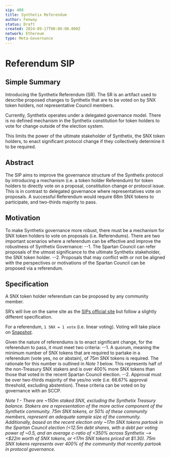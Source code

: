 ```yaml
---
sip: 408
title: Synthetix Referendum
author: Fenway
status: Draft
created: 2024-09-17T00:00:00.000Z
network: Ethereum
type: Meta-Governance
---
```

# Referendum SIP

## Simple Summary
Introducing the Synthetix Referendum (SR). The SR is an artifact used to describe proposed changes to Synthetix that are to be voted on by SNX token holders, not representative Council members.

Currently, Synthetix operates under a delegated governance model. There is no defined mechanism in the Synthetix constitution for token holders to vote for change outside of the election system.

This limits the power of the ultimate stakeholder of Synthetix, the SNX token holders, to enact significant protocol change if they collectively determine it to be required. 

## Abstract
The SIP aims to improve the governance structure of the Synthetix protocol by introducing a mechanism (i.e. a token holder Referendum) for token holders to directly vote on a proposal, constitution change or protocol issue. This is in contrast to delegated governance where representatives vote on proposals. A successful Referendum would require 68m SNX tokens to participate, and two-thirds majority to pass.

## Motivation
To make Synthetix governance more robust, there must be a mechanism for SNX token holders to vote on proposals (i.e. Referendums). There are two important scenarios where a referendum can be effective and improve the robustness of Synthetix Governance:
--1. The Spartan Council can refer proposals of the utmost significance to the ultimate Synthetix stakeholder, the SNX token holder.
--2. Proposals that may conflict with or not be aligned with the perspectives or motivations of the Spartan Council can be proposed via a referendum.

## Specification
A SNX token holder referendum can be proposed by any community member.

SR’s will live on the same site as the [SIPs official site](https://sips.synthetix.io/) but follow a slightly different specification. 

For a referendum, `1 SNX = 1 vote` (i.e. linear voting). Voting will take place on [Snapshot](https://snapshot.org/#/).

Given the nature of referendums is to enact significant change, for the referendum to pass, it must meet two criteria:
--1. A quorum, meaning the minimum number of SNX tokens that are required to partake in a referendum (vote yes, no or abstain), of 75m SNX tokens is required. The rationale for this number is outlined in _Note 1_ below. This represents half of the non-Treasury SNX stakers and is over 400% more SNX tokens than those that voted in the recent Spartan Council election.
--2. Approval must be over two-thirds majority of the yes/no vote (i.e. 66.67% approval threshold, excluding abstention).
These criteria can be voted on by governance with an SCCP.

_Note 1 - There are ~150m staked SNX, excluding the Synthetix Treasury balance. Stakers are a representation of the more active component of the Synthetix community. 75m SNX tokens, or 50% of these community members, represent an adequate sample size of the community. Additionally, based on the recent election only ~17m SNX tokens partook in the Spartan Council election (<12.5m debt shares, with a debt per voting power of ~0.5, and an average c-ratio of <350% across Synthetix --> <$22m worth of SNX tokens, or <17m SNX tokens priced at $1.30). 75m SNX tokens represents over 400% of the community that recently partook in protocol governance._
